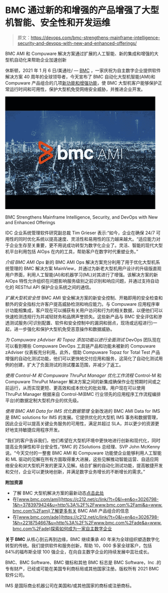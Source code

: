 # BMC 通过新的和增强的产品增强了大型机智能、安全性和开发运维

> 原文：<https://devops.com/bmc-strengthens-mainframe-intelligence-security-and-devops-with-new-and-enhanced-offerings/>

BMC AMI 和 Compuware 解决方案通过扩展的人工智能、新的集成和增强的大型机自动化来帮助企业加速创新

休斯顿，2021 年 1 月 6 日/美通社/ — [BMC](https://c212.net/c/link/?t=0&l=en&o=3026798-1&h=3347049005&u=https%3A%2F%2Fwww.bmc.com%2F%3Fcid%3Dpr-XPL_BMC_PRNewswire-AG-03-wp-01042021%26cc%3Dpr&a=BMC) ，一家庆祝为自主数字企业提供软件解决方案 40 周年的全球领导者，今天宣布了 BMC 自动化大型机智能(AMI)和 Compuware 产品组合的几项[新功能和增强功能](https://c212.net/c/link/?t=0&l=en&o=3026798-1&h=4168874135&u=https%3A%2F%2Fwww.bmc.com%2Fit-solutions%2Fbmc-ami-latest-release.html%3Fcid%3Dpr-ZSO_BMCAMIRelease_PRNewswire-AG-03-wp-01042021%26cc%3Dpr&a=new+capabilities+and+enhancements)，使 BMC 大型机客户能够保护正常运行时间和可用性，保护大型机免受网络安全威胁，并推进企业开发。

![BMC Strengthens Mainframe Intelligence, Security, and DevOps with New and Enhanced Offerings](img/9bb052ab72ca0d4d9a09f527aa2ca485.png "BMC Strengthens Mainframe Intelligence, Security, and DevOps with New and Enhanced Offerings")

BMC Strengthens Mainframe Intelligence, Security, and DevOps with New and Enhanced Offerings

IDC 企业系统管理软件研究副总裁 Tim Grieser 表示:“如今，企业在确保 24/7 可用性的同时优化系统以提高速度、灵活性和易用性的压力越来越大。“适应能力对于企业生存至关重要，更不用说成功转型为数字化企业了。灵活、智能的现代大型机平台利用包括 AIOps 在内的工具，帮助客户在数字时代重塑业务。”

*介绍 BMC AMI Ops*
新的 BMC AMI Ops 解决方案充分利用了用于优化大型机系统管理的 BMC 解决方案 MainView，并通过为新老大型机用户设计的升级版直观用户界面，利用人工智能(AI)和机器学习(ML)对其进行了增强。该解决方案的新 AIOps 特性允许组织在问题影响服务级别之前识别和响应问题，并通过支持自动化的 RESTful API 保护企业系统之间的通信。

*扩展大型机安全性*
BMC AMI 安全解决方案的新安全控制、开箱即用的安全检查和额外的安全指标允许客户提高威胁检测和响应能力。与 Compuware 应用程序审计功能相集成，客户现在可以捕获有关用户访问和行为的相关数据，以便他们可以快速检测违规行为并减轻财务和品牌声誉损失。这些新产品与 BMC 安全评估和渗透测试服务(可识别配置、软件和安全控制中的漏洞和弱点，现场或远程进行)一起，进一步强化和保护大型机免受恶意操作和数据威胁。

*为 Compuware zAdviser 和 Topaz 添加功能以进行全面测试*
DevOps 团队现在可以看到哪些 Compuware DevOps 工具链产品和功能未被新的 Compuware zAdviser 仪表板充分利用。此外，借助 Compuware Topaz for Total Test 产品增强的自动化测试功能，他们可以更快地交付应用和服务，这简化了自动化测试用例的创建，扩大了负面测试的测试覆盖范围，并减少了返工。

*使用 Control-M 和 Compuware ThruPut Manager 优化工作流程*
Control-M 和 Compuware ThruPut Manager 解决方案之间的新集成确保作业在预期时间或之前运行，从而实现更短、更高效和成本优化的批处理。用户现在可以使用 ThruPut Manager 根据来自 Control-M(BMC 行业领先的应用程序工作流程编排平台)的数据定制大型机作业的优先级。

*使用 BMC AMI Data for IMS 优化数据管理*
全新改进的 BMC AMI Data for IMS 是 BMC solutions for IMS 的发展。它提供优化的大型机 IMS 事务和数据管理，因此企业可以提高关键业务服务的可用性，满足并超过 SLA，并以更少的资源更好地支持敏捷应用程序开发。

“我们的客户告诉我们，他们希望在大型机环境中更快地进行创新和现代化，同时提高业务弹性和平台安全性，”BMC 的 ZSolutions 总经理、SVP John McKenny 说。“今天交付的一整套 BMC AMI 和 Compuware 功能使企业能够利用人工智能和 ML 驱动的见解在所有方面取得重大进展，这些见解推动智能运营、自适应网络安全和对大型机开发的更深入见解。结合扩展的自动化测试功能，提高敏捷开发和交付，企业可以更快地创新，并满足数字业务增长的不断增长的需求。”

**附加资源**

*   了解 BMC 大型机解决方案的最新动态[点击此处](https://c212.net/c/link/?t=0&l=en&o=3026798-1&h=2520299426&u=https%3A%2F%2Fwww.bmc.com%2Fit-solutions%2Fbmc-ami-latest-release.html%3Fcid%3Dpr-ZSO_BMCAMIRelease_PRNewswire-AG-03-wp-01042021%26cc%3Dpr&a=here)
*   在[www.bmc.com/ami](https://c212.net/c/link/?t=0&l=en&o=3026798-1&h=3783979424&u=http%3A%2F%2Fwww.bmc.com%2Fami&a=www.bmc.com%2Fami)了解更多有关 BMC AMI 产品组合的信息
*   在[www.bmc.com/ade](https://c212.net/c/link/?t=0&l=en&o=3026798-1&h=2218754667&u=http%3A%2F%2Fwww.bmc.com%2Fade&a=www.bmc.com%2Fade)探索如何成为一家自主数字企业

**关于 BMC** 从核心到云再到边缘，BMC 继续秉承 40 年来为全球组织塑造数字化转型的传统。我们提供软件和服务创新，帮助 10，000 多家全球客户，包括 84%的福布斯全球 100 强企业，在向自主数字企业的持续发展中茁壮成长。

BMC、BMC Software、BMC 徽标和其他 BMC 标志是 BMC Software，Inc .的专有财产，已经或可能在美国专利商标局或其他国家注册。版权所有 2021 BMC 软件公司。

IMS 是国际商业机器公司在美国和/或其他国家的商标或注册商标。